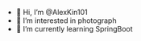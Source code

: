 - 👋 Hi, I’m @AlexKin101
- 👀 I’m interested in photograph
- 🌱 I’m currently learning SpringBoot

<!---
AlexKin101/AlexKin101 is a ✨ special ✨ repository because its `README.md` (this file) appears on your GitHub profile.
You can click the Preview link to take a look at your changes.
--->
